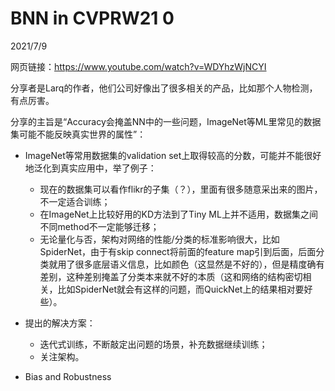 # BNN in CVPRW21 0  

2021/7/9  

网页链接：https://www.youtube.com/watch?v=WDYhzWjNCYI  

分享者是Larq的作者，他们公司好像出了很多相关的产品，比如那个人物检测，有点厉害。  

分享的主旨是“Accuracy会掩盖NN中的一些问题，ImageNet等ML里常见的数据集可能不能反映真实世界的属性”：  

* ImageNet等常用数据集的validation set上取得较高的分数，可能并不能很好地泛化到真实应用中，举了例子：  
    * 现在的数据集可以看作flikr的子集（？），里面有很多随意采出来的图片，不一定适合训练；
    * 在ImageNet上比较好用的KD方法到了Tiny ML上并不适用，数据集之间不同method不一定能够迁移；  
    * 无论量化与否，架构对网络的性能/分类的标准影响很大，比如SpiderNet，由于有skip connect将前面的feature map引到后面，后面分类就用了很多底层语义信息，比如颜色（这显然是不好的），但是精度确有差别，这种差别掩盖了分类本来就不好的本质（这和网络的结构密切相关，比如SpiderNet就会有这样的问题，而QuickNet上的结果相对要好些）。  

* 提出的解决方案：  
    * 迭代式训练，不断敲定出问题的场景，补充数据继续训练；  
    * 关注架构。  

* Bias and Robustness

